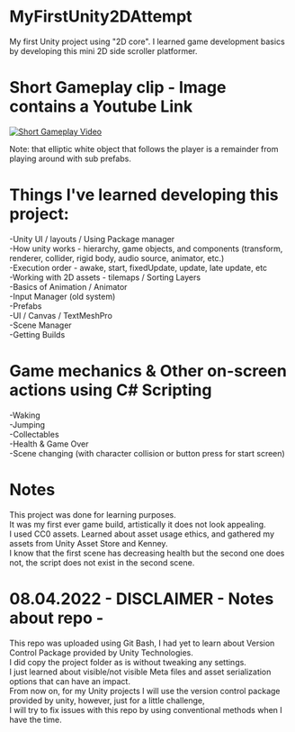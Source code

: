 # MyFirstUnity2DAttempt
My first Unity project using "2D core". I learned game development basics by developing this mini 2D side scroller platformer.

# Short Gameplay clip - Image contains a Youtube Link

[![Short Gameplay Video](https://img.youtube.com/vi/f6oAstc5-DI/0.jpg)](https://www.youtube.com/watch?v=f6oAstc5-DI)

Note: that elliptic white object that follows the player is a remainder from playing around with sub prefabs.

# Things I've learned developing this project:  
-Unity UI / layouts / Using Package manager\
-How unity works - hierarchy, game objects, and components (transform, renderer, collider, rigid body, audio source, animator, etc.)\
-Execution order - awake, start, fixedUpdate, update, late update, etc\
-Working with 2D assets - tilemaps / Sorting Layers\
-Basics of Animation / Animator\
-Input Manager (old system)\
-Prefabs\
-UI / Canvas / TextMeshPro \
-Scene Manager\
-Getting Builds

# Game mechanics & Other on-screen actions using C# Scripting
-Waking\
-Jumping\
-Collectables\
-Health & Game Over\
-Scene changing (with character collision or button press for start screen)

# Notes
This project was done for learning purposes.\
It was my first ever game build, artistically it does not look appealing.\
I used CC0 assets. Learned about asset usage ethics, and gathered my assets from Unity Asset Store and Kenney. \
I know that the first scene has decreasing health but the second one does not, the script does not exist in the second scene.

# 08.04.2022 - DISCLAIMER - Notes about repo -
This repo was uploaded using Git Bash, I had yet to learn about Version Control Package provided by Unity Technologies. \
I did copy the project folder as is without tweaking any settings.\
I just learned about visible/not visible Meta files and asset serialization options that can have an impact.\
From now on, for my Unity projects I will use the version control package provided by unity, however, just for a little challenge, \
I will try to fix issues with this repo by using conventional methods when I have the time.
